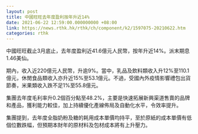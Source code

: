 ```yaml
---
layout: post
title: 中國旺旺去年度盈利按年升近14%
date: 2021-06-22 12:59:00.000000000 +08:00
link: https://news.rthk.hk/rthk/ch/component/k2/1597075-20210622.htm
categories: rthk
---
```


中國旺旺截止3月底止，去年度盈利近41.6億元人民幣，按年升近14%。派末期息1.46美仙。

期內，收入近220億元人民幣，升逾9%。當中，乳品及飲料類收入升12%至110.1億元，休閒食品類收入亦升近15%至53.1億元。不過，受國內外疫情影響禮包出貨節奏，米果類收入跌不足1%至55.8億元。

集團去年度毛利率升0.2個百分點至48.2%，主要是快速拓展新興渠道售賣的品牌和產品，獲利能力較佳，加上持續優化產線佈局及自動化水平，令效率提升。

集團提到，去年度全脂奶粉及糖的耗用成本單價均持平，至於原紙的成本單價有低個位數跌幅，但預期本財年的原材料及包材成本將有上升壓力。
